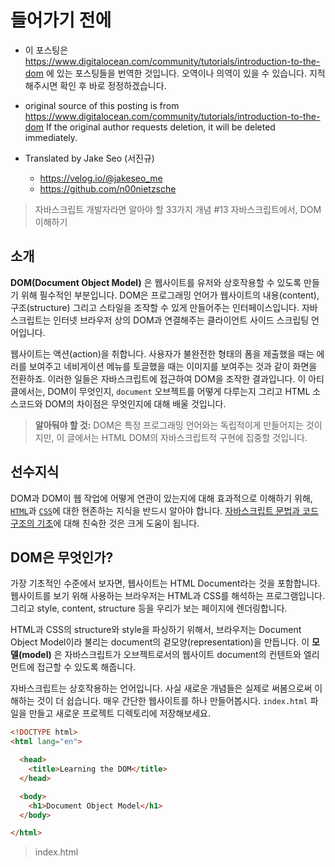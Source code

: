# 들어가기 전에
- 이 포스팅은 https://www.digitalocean.com/community/tutorials/introduction-to-the-dom 에 있는 포스팅들을 번역한 것입니다. 오역이나 의역이 있을 수 있습니다. 지적해주시면 확인 후 바로 정정하겠습니다.

- original source of this posting is from https://www.digitalocean.com/community/tutorials/introduction-to-the-dom If the original author requests deletion, it will be deleted immediately.

- Translated by Jake Seo (서진규)

	- https://velog.io/@jakeseo_me
	- https://github.com/n00nietzsche

> 자바스크립트 개발자라면 알아야 할 33가지 개념 #13 자바스크립트에서, DOM 이해하기

## 소개

**DOM(Document Object Model)** 은 웹사이트를 유저와 상호작용할 수 있도록 만들기 위해 필수적인 부분입니다. DOM은 프로그래밍 언어가 웹사이트의 내용(content), 구조(structure) 그리고 스타일을 조작할 수 있게 만들어주는 인터페이스입니다. 자바스크립트는 인터넷 브라우저 상의 DOM과 연결해주는 클라이언트 사이드 스크립팅 언어입니다.

웹사이트는 액션(action)을 취합니다. 사용자가 불완전한 형태의 폼을 제출했을 때는 에러를 보여주고 네비게이션 메뉴를 토글했을 때는 이미지를 보여주는 것과 같이 화면을 전환하죠. 이러한 일들은 자바스크립트에 접근하여 DOM을 조작한 결과입니다. 이 아티클에서는, DOM이 무엇인지, `document` 오브젝트를 어떻게 다루는지 그리고 HTML 소스코드와 DOM의 차이점은 무엇인지에 대해 배울 것입니다.

> **알아둬야 할 것:** DOM은 특정 프로그래밍 언어와는 독립적이게 만들어지는 것이지만, 이 글에서는 HTML DOM의 자바스크립트적 구현에 집중할 것입니다.

## 선수지식

DOM과 DOM이 웹 작업에 어떻게 연관이 있는지에 대해 효과적으로 이해하기 위해, [`HTML`](https://developer.mozilla.org/en-US/docs/Web/HTML)과 [`CSS`](https://developer.mozilla.org/en-US/docs/Web/CSS)에 대한 현존하는 지식을 반드시 알아야 합니다. [자바스크립트 문법과 코드 구조의 기초](https://www.digitalocean.com/community/tutorials/understanding-syntax-and-code-structure-in-javascript)에 대해 친숙한 것은 크게 도움이 됩니다.

## DOM은 무엇인가?

가장 기초적인 수준에서 보자면, 웹사이트는 HTML Document라는 것을 포함합니다. 웹사이트를 보기 위해 사용하는 브라우저는 HTML과 CSS를 해석하는 프로그램입니다. 그리고 style, content, structure 등을 우리가 보는 페이지에 렌더링합니다.

HTML과 CSS의 structure와 style을 파싱하기 위해서, 브라우저는 Document Object Model이라 불리는 document의 겉모양(representation)을 만듭니다. 이 **모델(model)** 은 자바스크립트가 오브젝트로서의 웹사이트 document의 컨텐트와 엘리먼트에 접근할 수 있도록 해줍니다.

자바스크립트는 상호작용하는 언어입니다. 사실 새로운 개념들은 실제로 써봄으로써 이해하는 것이 더 쉽습니다. 매우 간단한 웹사이트를 하나 만들어봅시다. `index.html` 파일을 만들고 새로운 프로젝트 디렉토리에 저장해보세요.

```html
<!DOCTYPE html>
<html lang="en">

  <head>
    <title>Learning the DOM</title>
  </head>

  <body>
    <h1>Document Object Model</h1>
  </body>

</html>
```
>index.html

